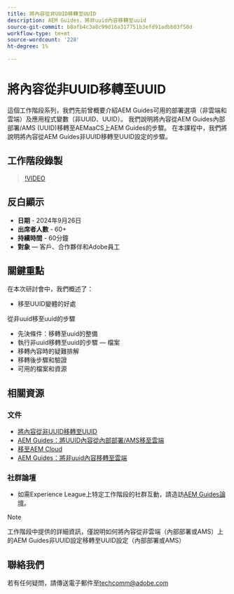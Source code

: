 ```yaml
---
title: 將內容從非UUID移轉至UUID
description: AEM Guides，將非uuid內容移轉至uuid
source-git-commit: b8afb4c3a8c99d16a317751b3efd91adbb03f58d
workflow-type: tm+mt
source-wordcount: '228'
ht-degree: 1%

---
```


# 將內容從非UUID移轉至UUID

這個工作階段系列，我們先前曾概要介紹AEM Guides可用的部署選項（非雲端和雲端）及應用程式變數（非UUID、UUID）。
我們說明將內容從AEM Guides內部部署/AMS (UUID)移轉至AEMaaCS上AEM Guides的步驟。
在本課程中，我們將說明將內容從AEM Guides非UUID移轉至UUID設定的步驟。


## 工作階段錄製

>[!VIDEO](https://video.tv.adobe.com/v/3434807/uuid-migration-content-migration-guides-migration?quality=12&learn=on)


## 反白顯示

- **日期** - 2024年9月26日
- **出席者人數** - 60+
- **持續時間** - 60分鐘
- **對象** — 客戶、合作夥伴和Adobe員工


## 關鍵重點

在本次研討會中，我們概述了：
- 移至UUID變體的好處

從非uuid移至uuid的步驟
- 先決條件：移轉至uuid的整備
- 執行非uuid移轉至uuid的步驟 — 檔案
- 移轉內容時的疑難排解
- 移轉後步驟和驗證
- 可用的檔案和資源



## 相關資源

### 文件

- [將內容從非UUID移轉至UUID](https://experienceleague.adobe.com/en/docs/experience-manager-guides/using/install-guide/on-prem-ig/content-migration/migration-process/migrate-non-uuid-uuid)
- [AEM Guides：將UUID內容從內部部署/AMS移至雲端](../../cs-install-guide/migrate-on-premise-content-cloud.md)
- [移至AEM Cloud](https://experienceleague.adobe.com/en/docs/experience-manager-cloud-service/content/migration-journey/getting-started)
- [AEM Guides：將非uuid內容移轉至雲端](../../install-guide/migrate-uuid-non-uuid.md)

### 社群論壇

- 如需Experience League上特定工作階段的社群互動，請造訪[AEM Guides論壇](https://experienceleaguecommunities.adobe.com/t5/experience-manager-guides/bd-p/xml-documentation-discussions)。


>[!NOTE]
>
> 工作階段中提供的詳細資訊，僅說明如何將內容從非雲端（內部部署或AMS）上的AEM Guides非UUID設定移轉至UUID設定（內部部署或AMS）



## 聯絡我們

若有任何疑問，請傳送電子郵件至<techcomm@adobe.com>
